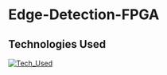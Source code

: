 # Edge-Detection-FPGA

## Technologies Used
[![Tech_Used](https://skills.thijs.gg/icons?i=py,tensorflow,arduino&theme=dark)](https://skills.thijs.gg)
